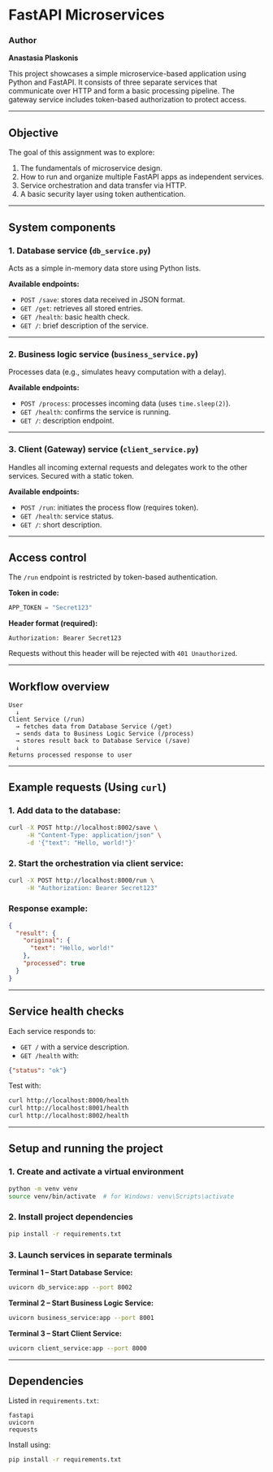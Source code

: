 # FastAPI Microservices 

### Author
**Anastasia Plaskonis**

This project showcases a simple microservice-based application using Python and FastAPI. It consists of three separate services that communicate over HTTP and form a basic processing pipeline. The gateway service includes token-based authorization to protect access.

---

## Objective

The goal of this assignment was to explore:
1. The fundamentals of microservice design.
2. How to run and organize multiple FastAPI apps as independent services.
3. Service orchestration and data transfer via HTTP.
4. A basic security layer using token authentication.

---

## System components

### 1. Database service (`db_service.py`)
Acts as a simple in-memory data store using Python lists.

**Available endpoints:**
- `POST /save`: stores data received in JSON format.
- `GET /get`: retrieves all stored entries.
- `GET /health`: basic health check.
- `GET /`: brief description of the service.

---

### 2. Business logic service (`business_service.py`)
Processes data (e.g., simulates heavy computation with a delay).

**Available endpoints:**
- `POST /process`: processes incoming data (uses `time.sleep(2)`).
- `GET /health`: confirms the service is running.
- `GET /`: description endpoint.

---

### 3. Client (Gateway) service (`client_service.py`)
Handles all incoming external requests and delegates work to the other services. Secured with a static token.

**Available endpoints:**
- `POST /run`: initiates the process flow (requires token).
- `GET /health`: service status.
- `GET /`: short description.

---

## Access control

The `/run` endpoint is restricted by token-based authentication.

**Token in code:**
```python
APP_TOKEN = "Secret123"
```

**Header format (required):**
```
Authorization: Bearer Secret123
```

Requests without this header will be rejected with `401 Unauthorized`.

---

## Workflow overview

```text
User
  ↓
Client Service (/run)
  → fetches data from Database Service (/get)
  → sends data to Business Logic Service (/process)
  → stores result back to Database Service (/save)
  ↓
Returns processed response to user
```

---

## Example requests (Using `curl`)

### 1. Add data to the database:

```bash
curl -X POST http://localhost:8002/save \
     -H "Content-Type: application/json" \
     -d '{"text": "Hello, world!"}'
```

### 2. Start the orchestration via client service:

```bash
curl -X POST http://localhost:8000/run \
     -H "Authorization: Bearer Secret123"
```

### Response example:

```json
{
  "result": {
    "original": {
      "text": "Hello, world!"
    },
    "processed": true
  }
}
```

---

## Service health checks

Each service responds to:
- `GET /` with a service description.
- `GET /health` with:
```json
{"status": "ok"}
```

Test with:
```bash
curl http://localhost:8000/health
curl http://localhost:8001/health
curl http://localhost:8002/health
```

---

## Setup and running the project

### 1. Create and activate a virtual environment

```bash
python -m venv venv
source venv/bin/activate  # for Windows: venv\Scripts\activate
```

### 2. Install project dependencies

```bash
pip install -r requirements.txt
```

### 3. Launch services in separate terminals

**Terminal 1 – Start Database Service:**
```bash
uvicorn db_service:app --port 8002
```

**Terminal 2 – Start Business Logic Service:**
```bash
uvicorn business_service:app --port 8001
```

**Terminal 3 – Start Client Service:**
```bash
uvicorn client_service:app --port 8000
```

---

## Dependencies

Listed in `requirements.txt`:
```
fastapi
uvicorn
requests
```

Install using:
```bash
pip install -r requirements.txt
```

